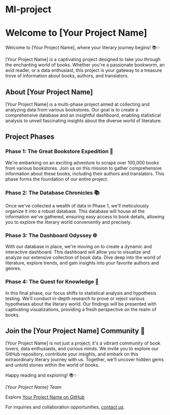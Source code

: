 # Ml-project
# Welcome to [Your Project Name]

Welcome to [Your Project Name], where your literary journey begins! 📚✨

[Your Project Name] is a captivating project designed to take you through the enchanting world of books. Whether you're a passionate bookworm, an avid reader, or a data enthusiast, this project is your gateway to a treasure trove of information about books, authors, and translators.

## About [Your Project Name]

[Your Project Name] is a multi-phase project aimed at collecting and analyzing data from various bookstores. Our goal is to create a comprehensive database and an insightful dashboard, enabling statistical analysis to unveil fascinating insights about the diverse world of literature.

## Project Phases

### Phase 1: The Great Bookstore Expedition 📖

We're embarking on an exciting adventure to scrape over 100,000 books from various bookstores. Join us on this mission to gather comprehensive information about these books, including their authors and translators. This phase forms the foundation of our entire project.

### Phase 2: The Database Chronicles 📚

Once we've collected a wealth of data in Phase 1, we'll meticulously organize it into a robust database. This database will house all the information we've gathered, ensuring easy access to book details, allowing you to explore the literary world conveniently and precisely.

### Phase 3: The Dashboard Odyssey 🌐

With our database in place, we're moving on to create a dynamic and interactive dashboard. This dashboard will allow you to visualize and analyze our extensive collection of book data. Dive deep into the world of literature, explore trends, and gain insights into your favorite authors and genres.

### Phase 4: The Quest for Knowledge 🧠

In this final phase, our focus shifts to statistical analysis and hypothesis testing. We'll conduct in-depth research to prove or reject various hypotheses about the literary world. Our findings will be presented with captivating visualizations, providing a fresh perspective on the realm of books.

## Join the [Your Project Name] Community 🌟

[Your Project Name] is not just a project; it's a vibrant community of book lovers, data enthusiasts, and curious minds. We invite you to explore our GitHub repository, contribute your insights, and embark on this extraordinary literary journey with us. Together, we'll uncover hidden gems and untold stories within the world of books.

Happy reading and exploring! 📚✨

*[Your Project Name] Team*

Explore [Your Project Name on GitHub](#GitHubLink)

For inquiries and collaboration opportunities, [contact us](#ContactLink).



